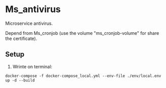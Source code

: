 # Ms_antivirus

Microservice antivirus.

Depend from Ms_cronjob (use the volume "ms_cronjob-volume" for share the certificate).

## Setup

1. Wrinte on terminal:
```
docker-compose -f docker-compose_local.yml --env-file ./env/local.env up -d --build
```
